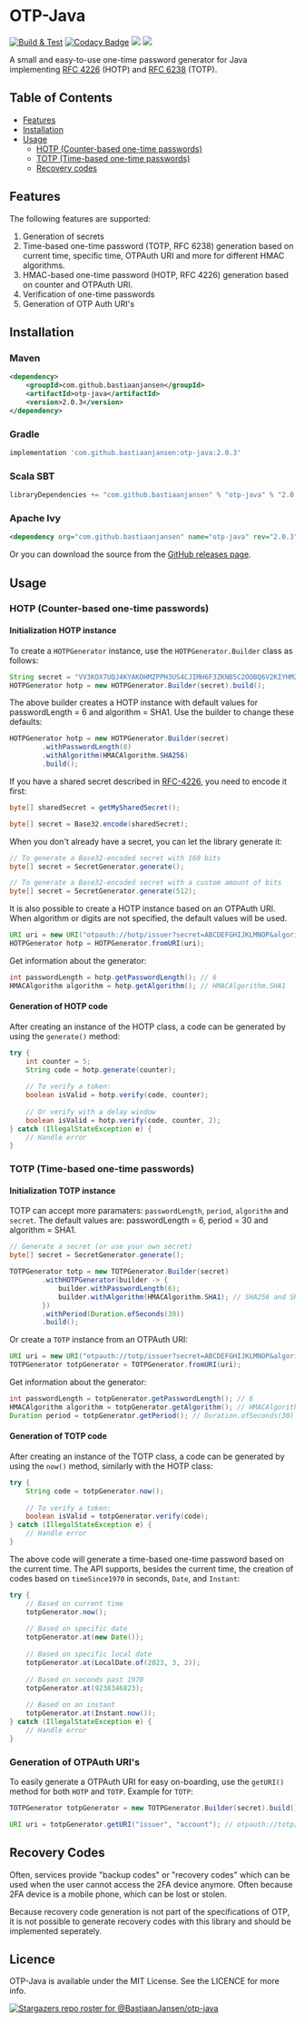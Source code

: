 # OTP-Java

[![Build & Test](https://github.com/BastiaanJansen/otp-java/actions/workflows/build.yml/badge.svg?branch=main)](https://github.com/BastiaanJansen/otp-java/actions/workflows/build.yml)
[![Codacy Badge](https://app.codacy.com/project/badge/Grade/91d3addee9e94a0cad9436601d4a4e1e)](https://www.codacy.com/gh/BastiaanJansen/OTP-Java/dashboard?utm_source=github.com&amp;utm_medium=referral&amp;utm_content=BastiaanJansen/OTP-Java&amp;utm_campaign=Badge_Grade)
![](https://img.shields.io/github/license/BastiaanJansen/OTP-Java)
![](https://img.shields.io/github/issues/BastiaanJansen/OTP-Java)

A small and easy-to-use one-time password generator for Java implementing [RFC 4226](https://tools.ietf.org/html/rfc4226) (HOTP) and [RFC 6238](https://tools.ietf.org/html/rfc6238) (TOTP).

## Table of Contents

* [Features](#features)
* [Installation](#installation)
* [Usage](#usage)
    * [HOTP (Counter-based one-time passwords)](#counter-based-one-time-passwords)
    * [TOTP (Time-based one-time passwords)](#time-based-one-time-passwords)
    * [Recovery codes](#recovery-codes)

## Features
The following features are supported:
1. Generation of secrets
2. Time-based one-time password (TOTP, RFC 6238) generation based on current time, specific time, OTPAuth URI and more for different HMAC algorithms.
3. HMAC-based one-time password (HOTP, RFC 4226) generation based on counter and OTPAuth URI.
4. Verification of one-time passwords
5. Generation of OTP Auth URI's

## Installation
### Maven
```xml
<dependency>
    <groupId>com.github.bastiaanjansen</groupId>
    <artifactId>otp-java</artifactId>
    <version>2.0.3</version>
</dependency>
```

### Gradle
```gradle
implementation 'com.github.bastiaanjansen:otp-java:2.0.3'
```

### Scala SBT
```scala
libraryDependencies += "com.github.bastiaanjansen" % "otp-java" % "2.0.3"
```

### Apache Ivy
```xml
<dependency org="com.github.bastiaanjansen" name="otp-java" rev="2.0.3" />
```

Or you can download the source from the [GitHub releases page](https://github.com/BastiaanJansen/OTP-Java/releases).

## Usage
### HOTP (Counter-based one-time passwords)
#### Initialization HOTP instance
To create a `HOTPGenerator` instance, use the `HOTPGenerator.Builder` class as follows:

```java
String secret = "VV3KOX7UQJ4KYAKOHMZPPH3US4CJIMH6F3ZKNB5C2OOBQ6V2KIYHM27Q";
HOTPGenerator hotp = new HOTPGenerator.Builder(secret).build();
```
The above builder creates a HOTP instance with default values for passwordLength = 6 and algorithm = SHA1. Use the builder to change these defaults:
```java
HOTPGenerator hotp = new HOTPGenerator.Builder(secret)
        .withPasswordLength(8)
        .withAlgorithm(HMACAlgorithm.SHA256)
        .build();
```

If you have a shared secret described in [RFC-4226](https://www.rfc-editor.org/rfc/rfc4226), you need to encode it first:

```java
byte[] sharedSecret = getMySharedSecret();

byte[] secret = Base32.encode(sharedSecret);
```

When you don't already have a secret, you can let the library generate it:
```java
// To generate a Base32-encoded secret with 160 bits
byte[] secret = SecretGenerator.generate();

// To generate a Base32-encoded secret with a custom amount of bits
byte[] secret = SecretGenerator.generate(512);
```

It is also possible to create a HOTP instance based on an OTPAuth URI. When algorithm or digits are not specified, the default values will be used.
```java
URI uri = new URI("otpauth://hotp/issuer?secret=ABCDEFGHIJKLMNOP&algorithm=SHA1&digits=6&counter=8237");
HOTPGenerator hotp = HOTPGenerator.fromURI(uri);
```

Get information about the generator:

```java
int passwordLength = hotp.getPasswordLength(); // 6
HMACAlgorithm algorithm = hotp.getAlgorithm(); // HMACAlgorithm.SHA1
```

#### Generation of HOTP code
After creating an instance of the HOTP class, a code can be generated by using the `generate()` method:
```java
try {
    int counter = 5;
    String code = hotp.generate(counter);
    
    // To verify a token:
    boolean isValid = hotp.verify(code, counter);
    
    // Or verify with a delay window
    boolean isValid = hotp.verify(code, counter, 2);
} catch (IllegalStateException e) {
    // Handle error
}
```

### TOTP (Time-based one-time passwords)
#### Initialization TOTP instance
TOTP can accept more paramaters: `passwordLength`, `period`, `algorithm` and `secret`. The default values are: passwordLength = 6, period = 30 and algorithm = SHA1.

```java
// Generate a secret (or use your own secret)
byte[] secret = SecretGenerator.generate();

TOTPGenerator totp = new TOTPGenerator.Builder(secret)
        .withHOTPGenerator(builder -> {
            builder.withPasswordLength(6);
            builder.withAlgorithm(HMACAlgorithm.SHA1); // SHA256 and SHA512 are also supported
        })
        .withPeriod(Duration.ofSeconds(30))
        .build();
```
Or create a `TOTP` instance from an OTPAuth URI:
```java
URI uri = new URI("otpauth://totp/issuer?secret=ABCDEFGHIJKLMNOP&algorithm=SHA1&digits=6&period=30");
TOTPGenerator totpGenerator = TOTPGenerator.fromURI(uri);
```

Get information about the generator:
```java
int passwordLength = totpGenerator.getPasswordLength(); // 6
HMACAlgorithm algorithm = totpGenerator.getAlgorithm(); // HMACAlgorithm.SHA1
Duration period = totpGenerator.getPeriod(); // Duration.ofSeconds(30)
```

#### Generation of TOTP code
After creating an instance of the TOTP class, a code can be generated by using the `now()` method, similarly with the HOTP class:
```java
try {
    String code = totpGenerator.now();
     
    // To verify a token:
    boolean isValid = totpGenerator.verify(code);
} catch (IllegalStateException e) {
    // Handle error
}
```
The above code will generate a time-based one-time password based on the current time. The API supports, besides the current time, the creation of codes based on `timeSince1970` in seconds, `Date`, and `Instant`:

```java
try {
    // Based on current time
    totpGenerator.now();
    
    // Based on specific date
    totpGenerator.at(new Date());
    
    // Based on specific local date
    totpGenerator.at(LocalDate.of(2023, 3, 2));
    
    // Based on seconds past 1970
    totpGenerator.at(9238346823);
    
    // Based on an instant
    totpGenerator.at(Instant.now());
} catch (IllegalStateException e) {
    // Handle error
}
```

### Generation of OTPAuth URI's
To easily generate a OTPAuth URI for easy on-boarding, use the `getURI()` method for both `HOTP` and `TOTP`. Example for `TOTP`:
```java
TOTPGenerator totpGenerator = new TOTPGenerator.Builder(secret).build();

URI uri = totpGenerator.getURI("issuer", "account"); // otpauth://totp/issuer:account?period=30&digits=6&secret=SECRET&algorithm=SHA1

```

## Recovery Codes
Often, services provide "backup codes" or "recovery codes" which can be used when the user cannot access the 2FA device anymore. Often because 2FA device is a mobile phone, which can be lost or stolen. 

Because recovery code generation is not part of the specifications of OTP, it is not possible to generate recovery codes with this library and should be implemented seperately.

## Licence
OTP-Java is available under the MIT License. See the LICENCE for more info.

[![Stargazers repo roster for @BastiaanJansen/otp-java](https://reporoster.com/stars/BastiaanJansen/otp-java)](https://github.com/BastiaanJansen/otp-java/stargazers)
